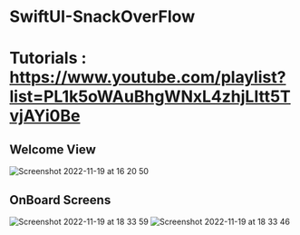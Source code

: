 # SwiftUI-SnackOverFlow

# Tutorials : https://www.youtube.com/playlist?list=PL1k5oWAuBhgWNxL4zhjLItt5TvjAYi0Be

## Welcome View
![Screenshot 2022-11-19 at 16 20 50](https://user-images.githubusercontent.com/103585596/202852921-b6a79ac0-917b-4c8e-bf63-a55516943238.png)

## OnBoard Screens 

![Screenshot 2022-11-19 at 18 33 59](https://user-images.githubusercontent.com/103585596/203003622-54b4cd95-84ec-471a-a7b4-1f7cf35a436d.png)
![Screenshot 2022-11-19 at 18 33 46](https://user-images.githubusercontent.com/103585596/203003643-4b6c6963-5518-4711-bc62-c0db5903ede0.png)

